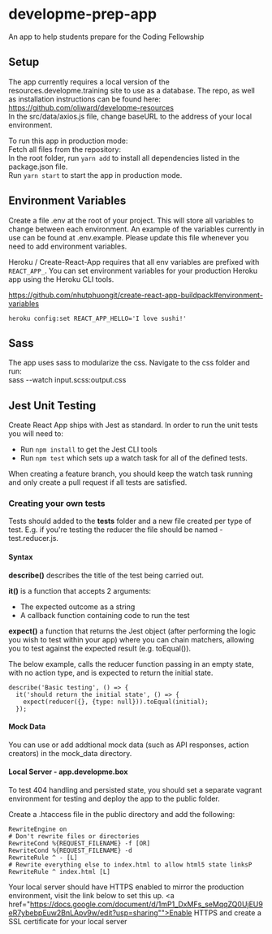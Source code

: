 # developme-prep-app
An app to help students prepare for the Coding Fellowship

## Setup
The app currently requires a local version of the resources.developme.training site to use as a database. The repo, as well as installation instructions can be found here:  
https://github.com/oliward/developme-resources  
In the src/data/axios.js file, change baseURL to the address of your local environment.  

To run this app in production mode:  
Fetch all files from the repository:  
In the root folder, run `yarn add` to install all dependencies listed in the package.json file.  
Run `yarn start` to start the app in production mode.  

## Environment Variables
Create a file .env at the root of your project. This will store all variables to change between each environment. An example of the variables currently in use can be found at .env.example. Please update this file whenever you need to add environment variables. 

Heroku / Create-React-App requires that all env variables are prefixed with `REACT_APP_`. You can set environment variables for your production Heroku app using the Heroku CLI tools. 

<a href="https://github.com/nhutphuongit/create-react-app-buildpack#environment-variables">https://github.com/nhutphuongit/create-react-app-buildpack#environment-variables</a>

```
heroku config:set REACT_APP_HELLO='I love sushi!'
```
  
## Sass
The app uses sass to modularize the css. Navigate to the css folder and run:  
sass --watch input.scss:output.css  

## Jest Unit Testing
Create React App ships with Jest as standard. In order to run the unit tests you will need to:

* Run ```npm install``` to get the Jest CLI tools
* Run ```npm test``` which sets up a watch task for all of the defined tests.

When creating a feature branch, you should keep the watch task running and only create a pull request if all tests are satisfied.

### Creating your own tests

Tests should added to the __tests__ folder and a new file created per type of test. E.g. if you're testing the reducer the file should be named - test.reducer.js.

#### Syntax

**describe()** describes the title of the test being carried out.

**it()** is a function that accepts 2 arguments:
* The expected outcome as a string
* A callback function containing code to run the test

**expect()** a function that returns the Jest object (after performing the logic you wish to test within your app) where you can chain matchers, allowing you to test against the expected result (e.g. toEqual()).

The below example, calls the reducer function passing in an empty state, with no action type, and is expected to return the initial state.

```
describe('Basic testing', () => {
  it('should return the initial state', () => {
    expect(reducer({}, {type: null})).toEqual(initial);
  });
```

#### Mock Data

You can use or add addtional mock data (such as API responses, action creators) in the mock_data directory.

#### Local Server - app.developme.box

To test 404 handling and persisted state, you should set a separate vagrant environment for testing and deploy the app to the public folder.

Create a .htaccess file in the public directory and add the following:

```
RewriteEngine on
# Don't rewrite files or directories
RewriteCond %{REQUEST_FILENAME} -f [OR]
RewriteCond %{REQUEST_FILENAME} -d
RewriteRule ^ - [L]
# Rewrite everything else to index.html to allow html5 state linksP
RewriteRule ^ index.html [L]
```
Your local server should have HTTPS enabled to mirror the production environment, visit the link below to set this up. <a href="https://docs.google.com/document/d/1mP1_DxMFs_seMqqZQ0UjEU9eR7ybebpEuw2BnLApv9w/edit?usp=sharing"">Enable HTTPS and create a SSL certificate for your local server</a>




